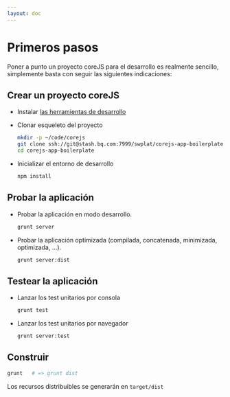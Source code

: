```yaml
---
layout: doc
---
```



# Primeros pasos

Poner a punto un proyecto coreJS para el desarrollo es realmente sencillo, simplemente basta con seguir las siguientes indicaciones:

## Crear un proyecto coreJS

* Instalar [las herramientas de desarrollo](/setup)

* Clonar esqueleto del proyecto

  ```bash
  mkdir -p ~/code/corejs
  git clone ssh://git@stash.bq.com:7999/swplat/corejs-app-boilerplate.git
  cd corejs-app-boilerplate
  ```

* Inicializar el entorno de desarrollo

  ```bash
  npm install
  ```

## Probar la aplicación

* Probar la aplicación en modo desarrollo.

  ```bash
  grunt server
  ```

* Probar la aplicación optimizada (compilada, concatenada, minimizada, optimizada, ...).

  ```bash
  grunt server:dist
  ```


## Testear la aplicación

* Lanzar los test unitarios por consola

    ```bash
    grunt test
    ```

* Lanzar los test unitarios por navegador

    ```bash
    grunt server:test
    ```



## Construir

```bash
grunt   # => grunt dist
```
Los recursos distribuibles se generarán en `target/dist`
